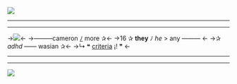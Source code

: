 ![](https://cdn.discordapp.com/attachments/1064597015503315054/1108079448395350026/Untitled2220_20230516181154.png)
***
***
->![](https://cdn.discordapp.com/attachments/1083929304003510285/1142840709775364127/IMG_6925.gif)<-
->———cameron [ﾉ](https://pronouns.cc/@bronwyzn) more ✰<-
->16 ✰ **they** ﾉ *he* > any ——— <-
->✰ *adhd* —— wasian ✰<-
->↳ ❝ [criteria](https://rentry.co/-mangoloco-) ¡! ❞ <-
***
***
![](https://cdn.discordapp.com/attachments/1064597015503315054/1108079448856727632/Untitled2220_20230516181150.png)